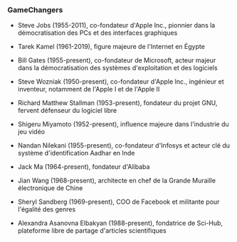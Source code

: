 ### GameChangers

- Steve Jobs (1955-2011), co-fondateur d'Apple Inc., pionnier dans la démocratisation des PCs et des interfaces graphiques

- Tarek Kamel (1961-2019), figure majeure de l'Internet en Égypte

- Bill Gates (1955-present), co-fondateur de Microsoft, acteur majeur dans la démocratisation des systèmes d'exploitation et des logiciels

- Steve Wozniak (1950-present), co-fondateur d'Apple Inc., ingénieur et inventeur, notamment de l'Apple I et de l'Apple II

- Richard Matthew Stallman (1953-present), fondateur du projet GNU, fervent défenseur du logiciel libre

- Shigeru Miyamoto (1952-present), influence majeure dans l'industrie du jeu vidéo

- Nandan Nilekani (1955-present), co-fondateur d'Infosys et acteur clé du système d'identification Aadhar en Inde

- Jack Ma (1964-present), fondateur d'Alibaba

- Jian Wang (1968-present), architecte en chef de la Grande Muraille électronique de Chine

- Sheryl Sandberg (1969-present), COO de Facebook et militante pour l'égalité des genres

- Alexandra Asanovna Elbakyan (1988-present), fondatrice de Sci-Hub, plateforme libre de partage d'articles scientifiques